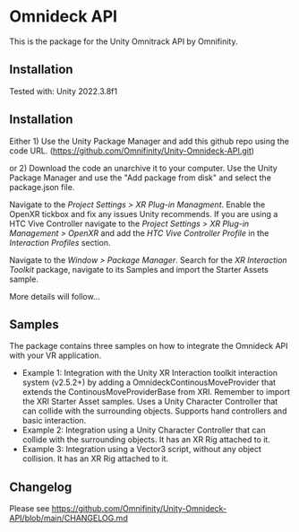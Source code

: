 # Omnideck API
This is the package for the Unity Omnitrack API by Omnifinity.

## Installation
Tested with:
Unity 2022.3.8f1

## Installation
Either 1)
Use the Unity Package Manager and add this github repo using the code URL.
(https://github.com/Omnifinity/Unity-Omnideck-API.git)

or 2) Download the code an unarchive it to your computer. Use the Unity Package Manager and use the "Add package from disk" and select the package.json file. 

Navigate to the <i>Project Settings > XR Plug-in Managment</i>. Enable the OpenXR tickbox and fix any issues Unity recommends.
If you are using a HTC Vive Controller navigate to the <i>Project Settings > XR Plug-in Management > OpenXR</i> and add the <i>HTC Vive Controller Profile</i> in the <i>Interaction Profiles</i> section.

Navigate to the <i>Window > Package Manager</i>. Search for the <i>XR Interaction Toolkit</i> package, navigate to its Samples and import the Starter Assets sample. 

More details will follow...

## Samples
The package contains three samples on how to integrate the Omnideck API with your VR application.
- Example 1: Integration with the Unity XR Interaction toolkit interaction system (v2.5.2+) by adding a OmnideckContinousMoveProvider that extends the ContinousMoveProviderBase from XRI. Remember to import the XRI Starter Asset samples. Uses a Unity Character Controller that can collide with the surrounding objects. Supports hand controllers and basic interaction.
- Example 2: Integration using a Unity Character Controller that can collide with the surrounding objects. It has an XR Rig attached to it.
- Example 3: Integration using a Vector3 script, without any object collision. It has an XR Rig attached to it.

## Changelog
Please see https://github.com/Omnifinity/Unity-Omnideck-API/blob/main/CHANGELOG.md
